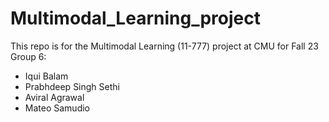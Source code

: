 # Multimodal_Learning_project
This repo is for the Multimodal Learning (11-777) project at CMU for Fall 23
Group 6:
- Iqui Balam
- Prabhdeep Singh Sethi
- Aviral Agrawal
- Mateo Samudio
